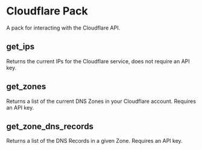 # Cloudflare Pack

A pack for interacting with the Cloudflare API.

## get_ips

Returns the current IPs for the Cloudflare service, does not require an API key.

## get_zones

Returns a list of the current DNS Zones in your Cloudflare account. Requires an API key.

## get_zone_dns_records

Returns a list of the DNS Records in a given Zone. Requires an API key.
